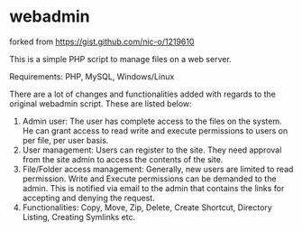 webadmin
========

forked from https://gist.github.com/nic-o/1219610


This is a simple PHP script to manage files on a web server. 

Requirements: PHP, MySQL, Windows/Linux 


There are a lot of changes and functionalities added with regards to the original webadmin script. These are listed below:

1. Admin user: The user has complete access to the files on the system. He can grant access to read write and execute permissions to users on per file, per user basis.
2. User management: Users can register to the site. They need approval from the site admin to access the contents of the site.
3. File/Folder access management: Generally, new users are limited to read permission. Write and Execute permissions can be demanded to the admin. This is notified via email to the admin that contains the links for accepting and denying the request.
4. Functionalities: Copy, Move, Zip, Delete, Create Shortcut, Directory Listing, Creating Symlinks etc.
